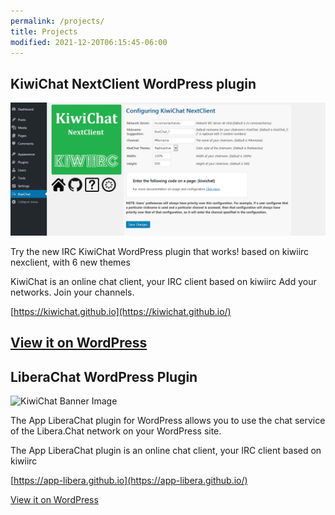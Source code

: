 ```yaml
---
permalink: /projects/
title: Projects
modified: 2021-12-20T06:15:45-06:00
---
```


## KiwiChat NextClient WordPress plugin

![KiwiChat Banner Image](https://raw.githubusercontent.com/KiwiChat/wp-kiwichat/master/assets/screenshot-1.png)

Try the new IRC KiwiChat WordPress plugin that works! based on kiwiirc nexclient, with 6 new themes

KiwiChat is an online chat client, your IRC client based on kiwiirc Add your networks. Join your channels.

[https://kiwichat.github.io](https://kiwichat.github.io/)

 [View it on WordPress](https://wordpress.org/plugins/kiwichat/)
---

## LiberaChat WordPress Plugin

![KiwiChat Banner Image](https://app-libera.github.io/assets/screenshot-3.png)

The App LiberaChat plugin for WordPress allows you to use the chat service of the Libera.Chat network on your WordPress site. 

The App LiberaChat plugin is an online chat client, your IRC client based on kiwiirc

[https://app-libera.github.io](https://app-libera.github.io/)

[View it on WordPress](https://wordpress.org/plugins/app-liberachat/)
